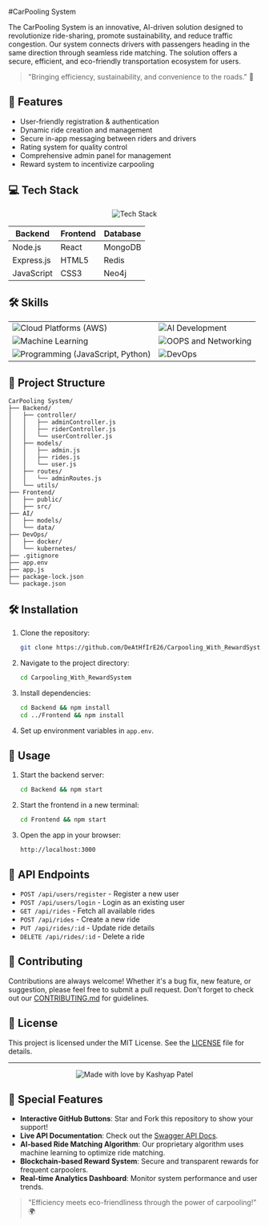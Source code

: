 #CarPooling System

The CarPooling System is an innovative, AI-driven solution designed to revolutionize ride-sharing, promote sustainability, and reduce traffic congestion. Our system connects drivers with passengers heading in the same direction through seamless ride matching. The solution offers a secure, efficient, and eco-friendly transportation ecosystem for users.

> "Bringing efficiency, sustainability, and convenience to the roads." 🚗

## 🚀 Features

- User-friendly registration & authentication
- Dynamic ride creation and management
- Secure in-app messaging between riders and drivers
- Rating system for quality control
- Comprehensive admin panel for management
- Reward system to incentivize carpooling

## 💻 Tech Stack

<div align="center">
  <img src="https://skillicons.dev/icons?i=js,nodejs,express,mongodb,react,html,css,redis,neo4j" alt="Tech Stack" />
</div>

| Backend     | Frontend | Database | 
|-------------|----------|----------|
| Node.js     | React    | MongoDB  |      
| Express.js  | HTML5    | Redis    | 
| JavaScript      | CSS3     | Neo4j    |

## 🛠️ Skills

<div align="center">
  <table>
    <tr>
      <td><img src="https://img.shields.io/badge/Cloud%20Platforms%20(AWS)-%E2%98%85%E2%98%85%E2%98%85%E2%98%85%E2%98%85-4285F4" alt="Cloud Platforms (AWS)" /></td>
      <td><img src="https://img.shields.io/badge/AI%20Development-%E2%98%85%E2%98%85%E2%98%85%E2%98%85%E2%98%85-FF6F61" alt="AI Development" /></td>
    </tr>
    <tr>
      <td><img src="https://img.shields.io/badge/Machine%20Learning-%E2%98%85%E2%98%85%E2%98%85%E2%98%85%E2%98%86-8A2BE2" alt="Machine Learning" /></td>
      <td><img src="https://img.shields.io/badge/OOPS%20and%20Networking-%E2%98%85%E2%98%85%E2%98%85%E2%98%85%E2%98%86-00BFFF" alt="OOPS and Networking" /></td>
    </tr>
    <tr>
      <td><img src="https://img.shields.io/badge/Programming%20(JavaScript%2C%20Python)-%E2%98%85%E2%98%85%E2%98%85%E2%98%85%E2%98%85-orange" alt="Programming (JavaScript, Python)" /></td>
      <td><img src="https://img.shields.io/badge/DevOps-%E2%98%85%E2%98%85%E2%98%85%E2%98%85%E2%98%86-4CAF50" alt="DevOps" /></td>
    </tr>
  </table>
</div>

## 📂 Project Structure

```
CarPooling System/
├── Backend/
│   ├── controller/
│   │   ├── adminController.js
│   │   ├── riderController.js
│   │   └── userController.js
│   ├── models/
│   │   ├── admin.js
│   │   ├── rides.js
│   │   └── user.js
│   ├── routes/
│   │   └── adminRoutes.js
│   └── utils/
├── Frontend/
│   ├── public/
│   ├── src/
├── AI/
│   ├── models/
│   └── data/
├── DevOps/
│   ├── docker/
│   └── kubernetes/
├── .gitignore
├── app.env
├── app.js
├── package-lock.json
└── package.json
```

## 🛠 Installation

1. Clone the repository:
   ```bash
   git clone https://github.com/DeAtHfIrE26/Carpooling_With_RewardSystem.git
   ```

2. Navigate to the project directory:
   ```bash
   cd Carpooling_With_RewardSystem
   ```

3. Install dependencies:
   ```bash
   cd Backend && npm install
   cd ../Frontend && npm install
   ```

4. Set up environment variables in `app.env`.

## 🚀 Usage

1. Start the backend server:
   ```bash
   cd Backend && npm start
   ```

2. Start the frontend in a new terminal:
   ```bash
   cd Frontend && npm start
   ```

3. Open the app in your browser:
   ```
   http://localhost:3000
   ```

## 📡 API Endpoints

- `POST /api/users/register` - Register a new user
- `POST /api/users/login` - Login as an existing user
- `GET /api/rides` - Fetch all available rides
- `POST /api/rides` - Create a new ride
- `PUT /api/rides/:id` - Update ride details
- `DELETE /api/rides/:id` - Delete a ride

## 🤝 Contributing

Contributions are always welcome! Whether it's a bug fix, new feature, or suggestion, please feel free to submit a pull request. Don't forget to check out our [CONTRIBUTING.md](CONTRIBUTING.md) for guidelines.

## 📄 License

This project is licensed under the MIT License. See the [LICENSE](LICENSE) file for details.

---

<div align="center">
  <img src="https://img.shields.io/badge/Made%20with%20💖%20by-Kashyap%20Patel-blue?style=flat-square" alt="Made with love by Kashyap Patel" />
</div>

## 🌟 Special Features

- **Interactive GitHub Buttons**: Star and Fork this repository to show your support!
- **Live API Documentation**: Check out the [Swagger API Docs](https://api-docs.carpoolingsystem.com).
- **AI-based Ride Matching Algorithm**: Our proprietary algorithm uses machine learning to optimize ride matching.
- **Blockchain-based Reward System**: Secure and transparent rewards for frequent carpoolers.
- **Real-time Analytics Dashboard**: Monitor system performance and user trends.

> "Efficiency meets eco-friendliness through the power of carpooling!" 🌍
